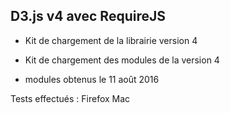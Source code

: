 D3.js v4 avec RequireJS
-------

* Kit de chargement de la librairie version 4

* Kit de chargement des modules de la version 4
- modules obtenus le 11 août 2016

Tests effectués : Firefox Mac

